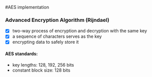 #AES implementation
### Advanced Encryption Algorithm (Rijndael)

- [x] two-way process of encryption and decryption with the same key
- [x] a sequence of characters serves as the key
- [x] encrypting data to safely store it
#### AES standards: 
- key lengths: 128, 192, 256 bits
- constant block size: 128 bits
